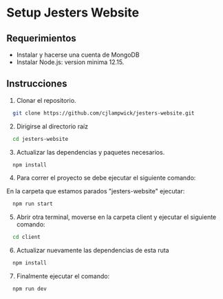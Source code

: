 # Setup Jesters Website

## Requerimientos
-   Instalar y hacerse una cuenta de MongoDB
-   Instalar Node.js: version minima 12.15.

## Instrucciones

1. Clonar el repositorio.

```bash
  git clone https://github.com/cjlampwick/jesters-website.git
```

2. Dirigirse al directorio raíz

```bash
  cd jesters-website
```

3. Actualizar las dependencias y paquetes necesarios.

```bash
  npm install
```
4. Para correr el proyecto se debe ejecutar el siguiente comando:

 En la carpeta que estamos parados "jesters-website" ejecutar:

```bash
  npm run start
```

5. Abrir otra terminal, moverse en la carpeta client y ejecutar el siguiente comando: 

```bash
  cd client
```
6. Actualizar nuevamente las dependencias de esta ruta
```bash
  npm install
```
7. Finalmente ejecutar el comando:
```bash
  npm run dev
```
